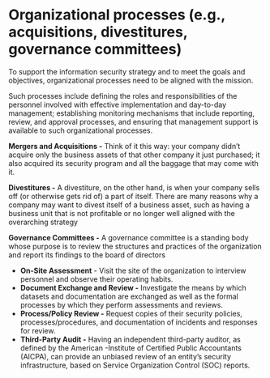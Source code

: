 # Organizational processes (e.g., acquisitions, divestitures, governance committees)

To support the information security strategy and to meet the goals and objectives, organizational processes need to be aligned with the mission.&#x20;

Such processes include defining the roles and responsibilities of the personnel involved with effective implementation and day-to-day management; establishing monitoring mechanisms that include reporting, review, and approval processes, and ensuring that management support is available to such organizational processes.

**Mergers and Acquisitions -** Think of it this way: your company didn’t acquire only the business assets of that other company it just purchased; it also acquired its security program and all the baggage that may come with it.

**Divestitures -** A divestiture, on the other hand, is when your company sells off (or otherwise gets rid of) a part of itself. There are many reasons why a company may want to divest itself of a business asset, such as having a business unit that is not profitable or no longer well aligned with the overarching strategy

**Governance Committees -** A governance committee is a standing body whose purpose is to review the structures and practices of the organization and report its findings to the board of directors

* **On-Site Assessment** - Visit the site of the organization to interview personnel and observe their operating habits.&#x20;
* **Document Exchange and Review -** Investigate the means by which datasets and documentation are exchanged as well as the formal processes by which they perform assessments and reviews.&#x20;
* **Process/Policy Review -** Request copies of their security policies, processes/procedures, and documentation of incidents and responses for review.&#x20;
* **Third-Party Audit -** Having an independent third-party auditor, as defined by the American -Institute of Certified Public Accountants (AICPA), can provide an unbiased review of an entity’s security infrastructure, based on Service Organization Control (SOC) reports.&#x20;
